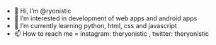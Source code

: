 - 👋 Hi, I’m @ryonistic
- 👀 I’m interested in development of web apps and android apps
- 🌱 I’m currently learning python, html, css and javascript
- 📫 How to reach me = instagram:  theryonistic , twitter: theryonistic 

<!---
ryonistic/ryonistic is a ✨ special ✨ repository because its `README.md` (this file) appears on your GitHub profile.
You can click the Preview link to take a look at your changes.
--->
